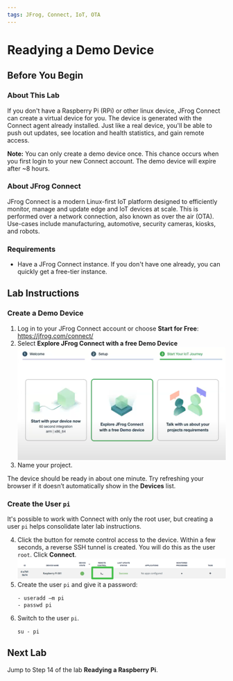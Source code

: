 ```yaml
---
tags: JFrog, Connect, IoT, OTA
---
```

# Readying a Demo Device #

## Before You Begin ##

### About This Lab ###
If you don't have a Raspberry Pi (RPi) or other linux device, JFrog Connect can create a virtual device for you. The device is generated with the Connect agent already installed. Just like a real device, you'll be able to push out updates, see location and health statistics, and gain remote access.

**Note:** You can only create a demo device once. This chance occurs when you first login to your new Connect account. The demo device will expire after ~8 hours.

### About JFrog Connect ###
JFrog Connect is a modern Linux-first IoT platform designed to efficiently monitor, manage and update edge and IoT devices at scale. This is performed over a network connection, also known as over the air (OTA).
Use-cases include manufacturing, automotive, security cameras, kiosks, and robots.

### Requirements ###
- Have a JFrog Connect instance. If you don't have one already, you can quickly get a free-tier instance.

## Lab Instructions ##

### Create a Demo Device ###
1. Log in to your JFrog Connect account or choose **Start for Free**: https://jfrog.com/connect/
2. Select **Explore JFrog Connect with a free Demo Device** 
    ![](img/DemoDevice.png)
3. Name your project.

The device should be ready in about one minute. Try refreshing your browser if it doesn’t automatically show in the **Devices** list.

### Create the User `pi` ###
It's possible to work with Connect with only the root user, but creating a user `pi` helps consolidate later lab instructions.

4. Click the button for remote control access to the device. Within a few seconds, a reverse SSH tunnel is created. You will do this as the user `root`. Click **Connect**.
    ![](img/RemoteControl1.png)
5. Create the user `pi` and give it a password:
    ````
    - useradd –m pi
	- passwd pi
    ````
6. Switch to the user `pi`.
    ````
    su - pi
    ````

## Next Lab ##
Jump to Step 14 of the lab **Readying a Raspberry Pi**.